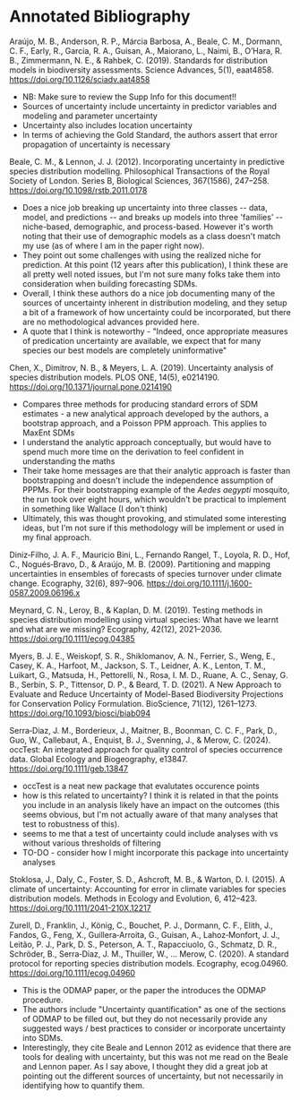 # Annotated Bibliography

Araújo, M. B., Anderson, R. P., Márcia Barbosa, A., Beale, C. M., Dormann, C. F., Early, R., Garcia, R. A., Guisan, A., Maiorano, L., Naimi, B., O’Hara, R. B., Zimmermann, N. E., & Rahbek, C. (2019). Standards for distribution models in biodiversity assessments. Science Advances, 5(1), eaat4858. https://doi.org/10.1126/sciadv.aat4858

* NB: Make sure to review the Supp Info for this document!!
* Sources of uncertainty include uncertainty in predictor variables and modeling and parameter uncertainty
* Uncertainty also includes location uncertainty
* In terms of achieving the Gold Standard, the authors assert that error propagation of uncertainty is necessary

Beale, C. M., & Lennon, J. J. (2012). Incorporating uncertainty in predictive species distribution modelling. Philosophical Transactions of the Royal Society of London. Series B, Biological Sciences, 367(1586), 247–258. https://doi.org/10.1098/rstb.2011.0178

* Does a nice job breaking up uncertainty into three classes -- data, model, and predictions -- and breaks up models into three 'families' -- niche-based, demographic, and process-based. However it's worth noting that their use of demographic models as a class doesn't match my use (as of where I am in the paper right now).
* They point out some challenges with using the realized niche for prediction. At this point (12 years after this publication), I think these are all pretty well noted issues, but I'm not sure many folks take them into consideration when building forecasting SDMs. 
* Overall, I think these authors do a nice job documenting many of the sources of uncertainty inherent in distribution modeling, and they setup a bit of a framework of how uncertainty could be incorporated, but there are no methodological advances provided here.
* A quote that I think is noteworthy - "Indeed, once appropriate measures of predication uncertainty are available, we expect that for many species our best models are completely uninformative"

Chen, X., Dimitrov, N. B., & Meyers, L. A. (2019). Uncertainty analysis of species distribution models. PLOS ONE, 14(5), e0214190. https://doi.org/10.1371/journal.pone.0214190

* Compares three methods for producing standard errors of SDM estimates - a new analytical approach developed by the authors, a bootstrap approach, and a Poisson PPM approach. This applies to MaxEnt SDMs
* I understand the analytic approach conceptually, but would have to spend much more time on the derivation to feel confident in understanding the maths
* Their take home messages are that their analytic approach is faster than bootstrapping and doesn't include the independence assumption of PPPMs. For their bootstrapping example of the *Aedes aegypti* mosquito, the run took over eight hours, which wouldn't be practical to implement in something like Wallace (I don't think)
* Ultimately, this was thought provoking, and stimulated some interesting ideas, but I'm not sure if this methodology will be implement or used in my final approach.


Diniz‐Filho, J. A. F., Mauricio Bini, L., Fernando Rangel, T., Loyola, R. D., Hof, C., Nogués‐Bravo, D., & Araújo, M. B. (2009). Partitioning and mapping uncertainties in ensembles of forecasts of species turnover under climate change. Ecography, 32(6), 897–906. https://doi.org/10.1111/j.1600-0587.2009.06196.x



Meynard, C. N., Leroy, B., & Kaplan, D. M. (2019). Testing methods in species distribution modelling using virtual species: What have we learnt and what are we missing? Ecography, 42(12), 2021–2036. https://doi.org/10.1111/ecog.04385


Myers, B. J. E., Weiskopf, S. R., Shiklomanov, A. N., Ferrier, S., Weng, E., Casey, K. A., Harfoot, M., Jackson, S. T., Leidner, A. K., Lenton, T. M., Luikart, G., Matsuda, H., Pettorelli, N., Rosa, I. M. D., Ruane, A. C., Senay, G. B., Serbin, S. P., Tittensor, D. P., & Beard, T. D. (2021). A New Approach to Evaluate and Reduce Uncertainty of Model-Based Biodiversity Projections for Conservation Policy Formulation. BioScience, 71(12), 1261–1273. https://doi.org/10.1093/biosci/biab094

Serra‐Diaz, J. M., Borderieux, J., Maitner, B., Boonman, C. C. F., Park, D., Guo, W., Callebaut, A., Enquist, B. J., Svenning, J., & Merow, C. (2024). occTest: An integrated approach for quality control of species occurrence data. Global Ecology and Biogeography, e13847. https://doi.org/10.1111/geb.13847

* occTest is a neat new package that evalutates occurence points
* how is this related to uncertainty? I think it is related in that the points you include in an analysis likely have an impact on the outcomes (this seems obvious, but I'm not actually aware of that many analyses that test to robustness of this). 
* seems to me that a test of uncertainty could include analyses with vs without various thresholds of filtering
* TO-DO - consider how I might incorporate this package into uncertainty analyses

Stoklosa, J., Daly, C., Foster, S. D., Ashcroft, M. B., & Warton, D. I. (2015). A climate of uncertainty: Accounting for error in climate variables for species distribution models. Methods in Ecology and Evolution, 6, 412–423. https://doi.org/10.1111/2041-210X.12217



Zurell, D., Franklin, J., König, C., Bouchet, P. J., Dormann, C. F., Elith, J., Fandos, G., Feng, X., Guillera‐Arroita, G., Guisan, A., Lahoz‐Monfort, J. J., Leitão, P. J., Park, D. S., Peterson, A. T., Rapacciuolo, G., Schmatz, D. R., Schröder, B., Serra‐Diaz, J. M., Thuiller, W., … Merow, C. (2020). A standard protocol for reporting species distribution models. Ecography, ecog.04960. https://doi.org/10.1111/ecog.04960

* This is the ODMAP paper, or the paper the introduces the ODMAP procedure.
* The authors include "Uncertainty quantification" as one of the sections of ODMAP to be filled out, but they do not necessarily provide any suggested ways / best practices to consider or incorporate uncertainty into SDMs. 
* Interestingly, they cite Beale and Lennon 2012 as evidence that there are tools for dealing with uncertainty, but this was not me read on the Beale and Lennon paper. As I say above, I thought they did a great job at pointing out the different sources of uncertainty, but not necessarily in identifying how to quantify them.